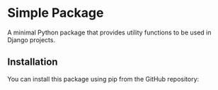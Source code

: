 # Simple Package

A minimal Python package that provides utility functions to be used in Django projects.

## Installation

You can install this package using pip from the GitHub repository:

